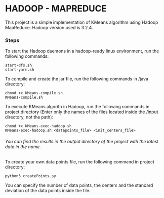 HADOOP - MAPREDUCE
==================
This project is a simple implementation of KMeans algorithm using Hadoop MapReduce. 
Hadoop version used is 3.2.4.

### Steps
To start the Hadoop daemons in a hadoop-ready linux environment, run the following commands:
```
start-dfs.sh
start-yarn.sh
```

To compile and create the jar file, run the following commands in /java directory:
```
chmod +x KMeans-compile.sh
KMeans-compile.sh
``` 

To execute KMeans algorith in Hadoop, run the following commands in project directory (Enter only the names of the files located inside the /input directory, not the path):
```
chmod +x KMeans-exec-hadoop.sh
KMeans-exec-hadoop.sh <datapoints_file> <init_centers_file> 
```

###### You can find the results in the output directory of the project with the latest date in the name.

To create your own data points file, run the following command in project directory:
```
python3 createPoints.py
```
You can specify the number of data points, the centers and the standard deviation of the data points inside the file.
